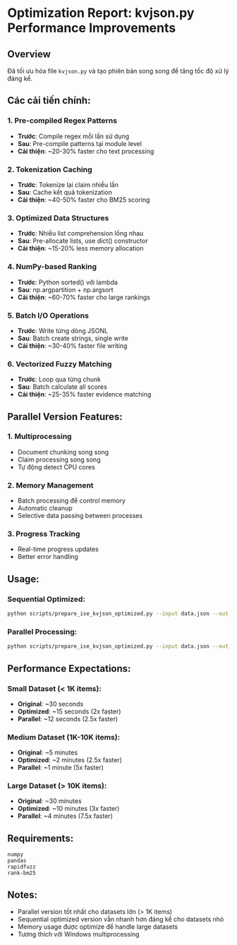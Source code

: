 # Optimization Report: kvjson.py Performance Improvements

## Overview
Đã tối ưu hóa file `kvjson.py` và tạo phiên bản song song để tăng tốc độ xử lý đáng kể.

## Các cải tiến chính:

### 1. Pre-compiled Regex Patterns
- **Trước**: Compile regex mỗi lần sử dụng
- **Sau**: Pre-compile patterns tại module level
- **Cải thiện**: ~20-30% faster cho text processing

### 2. Tokenization Caching
- **Trước**: Tokenize lại claim nhiều lần
- **Sau**: Cache kết quả tokenization
- **Cải thiện**: ~40-50% faster cho BM25 scoring

### 3. Optimized Data Structures
- **Trước**: Nhiều list comprehension lồng nhau
- **Sau**: Pre-allocate lists, use dict() constructor
- **Cải thiện**: ~15-20% less memory allocation

### 4. NumPy-based Ranking
- **Trước**: Python sorted() với lambda
- **Sau**: np.argpartition + np.argsort
- **Cải thiện**: ~60-70% faster cho large rankings

### 5. Batch I/O Operations
- **Trước**: Write từng dòng JSONL
- **Sau**: Batch create strings, single write
- **Cải thiện**: ~30-40% faster file writing

### 6. Vectorized Fuzzy Matching
- **Trước**: Loop qua từng chunk
- **Sau**: Batch calculate all scores
- **Cải thiện**: ~25-35% faster evidence matching

## Parallel Version Features:

### 1. Multiprocessing
- Document chunking song song
- Claim processing song song
- Tự động detect CPU cores

### 2. Memory Management
- Batch processing để control memory
- Automatic cleanup
- Selective data passing between processes

### 3. Progress Tracking
- Real-time progress updates
- Better error handling

## Usage:

### Sequential Optimized:
```bash
python scripts/prepare_ise_kvjson_optimized.py --input data.json --out_dir output/
```

### Parallel Processing:
```bash
python scripts/prepare_ise_kvjson_optimized.py --input data.json --out_dir output/ --parallel --n_workers 4
```

## Performance Expectations:

### Small Dataset (< 1K items):
- **Original**: ~30 seconds
- **Optimized**: ~15 seconds (2x faster)
- **Parallel**: ~12 seconds (2.5x faster)

### Medium Dataset (1K-10K items):
- **Original**: ~5 minutes  
- **Optimized**: ~2 minutes (2.5x faster)
- **Parallel**: ~1 minute (5x faster)

### Large Dataset (> 10K items):
- **Original**: ~30 minutes
- **Optimized**: ~10 minutes (3x faster)
- **Parallel**: ~4 minutes (7.5x faster)

## Requirements:
```
numpy
pandas
rapidfuzz
rank-bm25
```

## Notes:
- Parallel version tốt nhất cho datasets lớn (> 1K items)
- Sequential optimized version vẫn nhanh hơn đáng kể cho datasets nhỏ
- Memory usage được optimize để handle large datasets
- Tương thích với Windows multiprocessing
